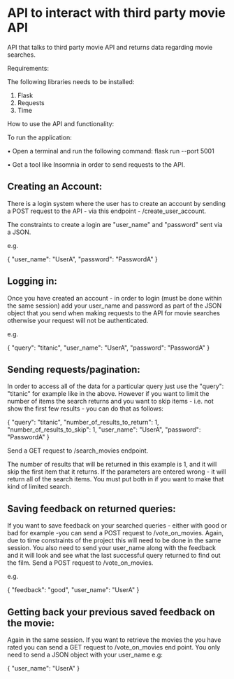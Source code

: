 # API to interact with third party movie API

API that talks to third party movie API and returns data regarding movie searches.

Requirements:

The following libraries needs to be installed:

1) Flask
2) Requests
3) Time

How to use the API and functionality:

To run the application:

• Open a terminal and run the following command: flask run --port 5001

• Get a tool like Insomnia in order to send requests to the API.

## Creating an Account:

There is a login system where the user has to create an account by sending a POST request
to the API - via this endpoint - /create_user_account. 

The constraints to create a login are "user_name" and
"password" sent via a JSON.

e.g.

{
	"user_name": "UserA",
	"password": "PasswordA"
}

## Logging in:

Once you have created an account - in order to login (must be done within the same session) add your user_name and password as part of the JSON object that you send when making requests to the API for movie searches
otherwise your request will not be authenticated.

e.g.

{
	"query": "titanic",
	"user_name": "UserA",
	"password": "PasswordA"
}

## Sending requests/pagination:

In order to access all of the data for a particular query just use the "query": "titanic" for example like in
the above. However if you want to limit the number of items the search returns and you want to skip items - i.e. not show the first few results - you can do that as follows:

{
	"query": "titanic",
	"number_of_results_to_return": 1,
	"number_of_results_to_skip": 1,
	"user_name": "UserA",
	"password": "PasswordA"
}

Send a GET request to /search_movies endpoint.

The number of results that will be returned in this example is 1, and it will skip the first item that it returns.
If the parameters are entered wrong - it will return all of the search items. You must put both in if you want to make that kind of limited search.

## Saving feedback on returned queries:

If you want to save feedback on your searched queries - either with good or bad for example -you can send a POST
request to /vote_on_movies. Again, due to time constraints of the project this will need to be done in the same session.
You also need to send your user_name along with the feedback and it will look and see what the last successful query returned to find out the film. Send a POST request to /vote_on_movies.

e.g.

{
	"feedback": "good",
	"user_name": "UserA"
}

## Getting back your previous saved feedback on the movie:

Again in the same session. If you want to retrieve the movies the you have rated you can send a GET request to 
/vote_on_movies end point. You only need to send a JSON object with your user_name e.g:

{
	"user_name": "UserA"
}
